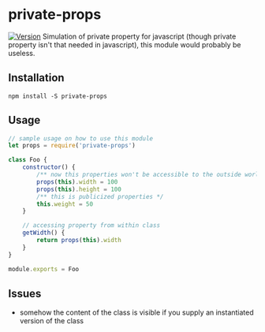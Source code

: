 # private-props  
[![Version](https://img.shields.io/badge/version-0.1.0-blue.svg)](https://github.com/yakovmeister/private-props/tree/dev)
Simulation of private property for javascript (though private property isn't that needed in javascript), this module would probably be useless.
  
## Installation  
  
```
npm install -S private-props
```

## Usage  
  
```javascript
// sample usage on how to use this module
let props = require('private-props')

class Foo {
    constructor() {
        /** now this properties won't be accessible to the outside world */
        props(this).width = 100
        props(this).height = 100
        /** this is publicized properties */
        this.weight = 50
    }

    // accessing property from within class
    getWidth() {
        return props(this).width
    }
}

module.exports = Foo
```  
  
## Issues  
  
- somehow the content of the class is visible if you supply an instantiated version of the class